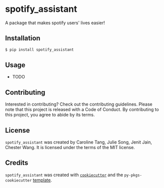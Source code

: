# spotify_assistant

A package that makes spotify users' lives easier!

## Installation

```bash
$ pip install spotify_assistant
```

## Usage

- TODO

## Contributing

Interested in contributing? Check out the contributing guidelines. Please note that this project is released with a Code of Conduct. By contributing to this project, you agree to abide by its terms.

## License

`spotify_assistant` was created by Caroline Tang, Julie Song, Jenit Jain, Chester Wang. It is licensed under the terms of the MIT license.

## Credits

`spotify_assistant` was created with [`cookiecutter`](https://cookiecutter.readthedocs.io/en/latest/) and the `py-pkgs-cookiecutter` [template](https://github.com/py-pkgs/py-pkgs-cookiecutter).
